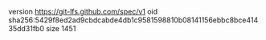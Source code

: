 version https://git-lfs.github.com/spec/v1
oid sha256:5429f8ed2ad9cbdcabde4db1c9581598810b08141156ebbc8bce41435dd31fb0
size 1451
